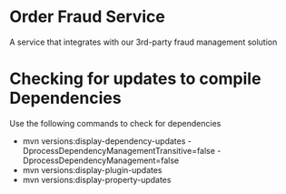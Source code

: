 # Order Fraud Service
A service that integrates with our 3rd-party fraud management solution

# Checking for updates to compile Dependencies

Use the following commands to check for dependencies

- mvn versions:display-dependency-updates -DprocessDependencyManagementTransitive=false -DprocessDependencyManagement=false
- mvn versions:display-plugin-updates
- mvn versions:display-property-updates

